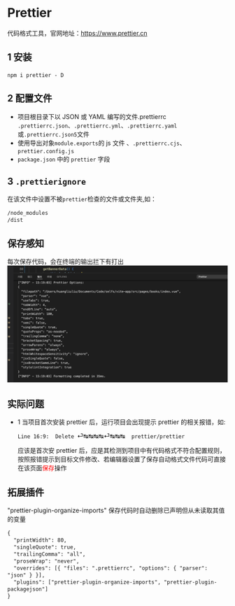 # Prettier

代码格式工具，官网地址：https://www.prettier.cn

## 1 安装

`npm i prettier - D`

## 2 配置文件

- 项目根目录下以 JSON 或 YAML 编写的文件.prettierrc
  `.prettierrc.json`、`.prettierrc.yml`、`.prettierrc.yaml`或`.prettierrc.json5`文件
- 使用导出对象`module.exports`的 js 文件
  、`.prettierrc.cjs`、`prettier.config.js`
- `package.json` 中的 `prettier` 字段

## 3 `.prettierignore`

在该文件中设置不被`prettier`检查的文件或文件夹,如：

```
/node_modules
/dist
```

## 保存感知

每次保存代码，会在终端的输出拦下有打出
![alt text](../assets/prettier1.png)

## 实际问题

- 1 当项目首次安装 prettier 后，运行项目会出现提示 prettier 的相关报错，如:

  `Line 16:9:  Delete `⏎↹↹↹↹⏎↹↹↹`  prettier/prettier`

  应该是首次安 prettier 后，应是其检测到项目中有代码格式不符合配置规则，按照报错提示到目标文件修改、若编辑器设置了保存自动格式文件代码可直接在该页面<font color='red'>保存</font>操作

## 拓展插件

"prettier-plugin-organize-imports" 保存代码时自动删除已声明但从未读取其值的变量

```
{
  "printWidth": 80,
  "singleQuote": true,
  "trailingComma": "all",
  "proseWrap": "never",
  "overrides": [{ "files": ".prettierrc", "options": { "parser": "json" } }],
  "plugins": ["prettier-plugin-organize-imports", "prettier-plugin-packagejson"]
}
```
